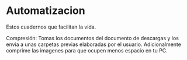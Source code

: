 # Automatizacion
Estos cuadernos que facilitan la vida.


Compresión: Tomas los documentos del documento de descargas y los envia a unas carpetas previas elaboradas por el usuario. Adicionalmente comprime 
las imagenes para que ocupen menos espacio en tu PC.
